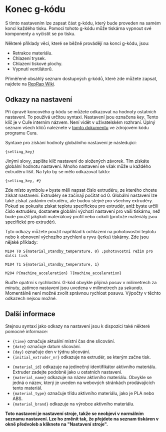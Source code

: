 Konec g-kódu
====
S tímto nastavením lze zapsat část g-kódu, který bude proveden na samém konci každého tisku. Pomocí tohoto g-kódu může tiskárna vypnout své komponenty a vyčistit se po tisku.

Některé příklady věcí, které se běžně provádějí na konci g-kódu, jsou:

* Retrakce materiálu.
* Chlazení trysek.
* Chlazení tiskové plochy.
* Vypnutí ventilátorů.

Přiměřeně obsáhlý seznam dostupných g-kódů, které zde můžete zapsat, najdete na [RepRap Wiki](https://reprap.org/wiki/G-code).

Odkazy na nastavení
----
Při úpravě koncového g-kódu se můžete odkazovat na hodnoty ostatních nastavení. To používá určitou syntaxi. Nastavení jsou označena *key*. Tento klíč je v Cuře interním názvem. Není vidět v uživatelském rozhraní. Úplný seznam všech klíčů naleznete v [tomto dokumentu](https://github.com/Ultimaker/Cura/blob/master/resources/definitions/fdmprinter.def.json) ve zdrojovém kódu programu Cura.

Syntaxe pro získání hodnoty globálního nastavení je následující:

`{setting_key}`

Jinými slovy, zapište klíč nastavení do složených závorek. Tím získáte globální hodnotu nastavení. Mnoho nastavení se však může u každého extrudéru lišit. Na tyto by se mělo odkazovat takto:

`{setting_key, #}`

Zde místo symbolu `#` byste měli napsat číslo extrudéru, ze kterého chcete získat nastavení. Extrudéry se začínají počítat od 0. Globální nastavení lze také získat zadáním extrudéru, ale budou stejné pro všechny extrudéry. Pokud se pokusíte získat teplotu specifickou pro extrudér, aniž byste určili číslo extrudéru, dostanete globální výchozí nastavení pro vaši tiskárnu, než bude použit jakýkoli materiálový profil nebo cokoli (protože materiály jsou specifické pro extrudér).

Tyto odkazy můžete použít například k ochlazení na pohotovostní teplotu nebo k obnovení výchozího zrychlení a ryvu (jerku) tiskárny. Zde jsou nějaké příklady:

`M104 T0 S{material_standby_temperature, 0} ;pohotovostní režim pro další tisk`

`M104 T1 S{material_standby_temperature, 1}`

`M204 P{machine_acceleration} T{machine_acceleration}`

Buďte opatrní s rychlostmi. G-kód obvykle přijímá posuv v milimetrech za *minutu*, zatímco nastavení jsou uvedena v milimetrech za *sekundu*. Momentálně není možné zvolit správnou rychlost posuvu. Výpočty v těchto odkazech nejsou možné.

Další informace
----
Stejnou syntaxí jako odkazy na nastavení jsou k dispozici také některé pomocné informace:

* `{time}` označuje aktuální místní čas dne slicování.
* `{date}` označuje datum slicování.
* `{day}` označuje den v týdnu slicování.
* `{initial_extruder_nr}` odkazuje na extrudér, se kterým začne tisk.
<!--if cura_version>=4.12-->
* `{material_id}` odkazuje na jedinečný identifikátor aktivního materiálu. Extruder zadejte podobně jako u ostatních nastavení.
* `{material_name}` odkazuje na název aktivního materiálu. Obvykle se jedná o název, který je uveden na webových stránkách prodávajících tento materiál.
* `{material_type}` označuje třídu aktivního materiálu, jako je PLA nebo ABS.
* `{material_brand}` odkazuje na výrobce aktivního materiálu.
<!--endif-->

**Toto nastavení je nastavení stroje, takže se neobjeví v normálním seznamu nastavení. Lze ho změnit tak, že přejdete na seznam tiskáren v okně předvoleb a kliknete na "Nastavení stroje".**